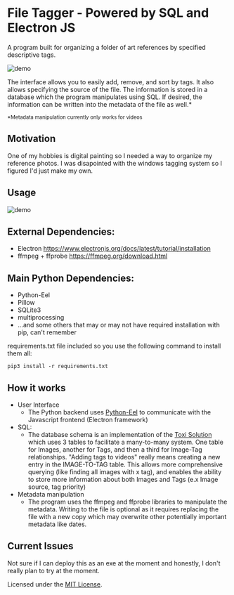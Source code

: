 # File Tagger - Powered by SQL and Electron JS

A program built for organizing a folder of art references by specified descriptive tags.

![demo](https://github.com/DeeFrancois/FileTagger_ElectronVersion/blob/main/DocumentationImages/demo.png)

The interface allows you to easily add, remove, and sort by tags. It also allows specifying the source of the file. The information is stored in a database which the program manipulates using SQL. If desired, the information can be written into the metadata of the file as well.* 

<sup>*Metadata manipulation currently only works for videos</sup>

## Motivation
One of my hobbies is digital painting so I needed a way to organize my reference photos. I was disapointed with the windows tagging system so I figured I'd just make my own. 

## Usage

![demo](https://github.com/DeeFrancois/FileTagger_ElectronVersion/blob/main/DocumentationImages/demo.gif)

## External Dependencies:
- Electron https://www.electronjs.org/docs/latest/tutorial/installation
- ffmpeg + ffprobe https://ffmpeg.org/download.html


## Main Python Dependencies:
- Python-Eel 
- Pillow
- SQLite3
- multiprocessing
- ...and some others that may or may not have required installation with pip, can't remember

requirements.txt file included so you use the following command to install them all:

    pip3 install -r requirements.txt

## How it works
- User Interface
    - The Python backend uses [Python-Eel](https://github.com/python-eel/Eel) to communicate with the Javascript frontend (Electron framework)
- SQL: 
    - The database schema is an implementation of the [Toxi Solution](http://howto.philippkeller.com/2005/04/24/Tags-Database-schemas/) which uses 3 tables to facilitate a many-to-many system. One table for Images, another for Tags, and then a third for Image-Tag relationships. "Adding tags to videos" really means creating a new entry in the IMAGE-TO-TAG table. This allows more comprehensive querying (like finding all images with x tag), and enables the ability to store more information about both Images and Tags (e.x Image source, tag priority)
- Metadata manipulation
    - The program uses the ffmpeg and ffprobe libraries to manipulate the metadata. Writing to the file is optional as it requires replacing the file with a new copy which may overwrite other potentially important metadata like dates.

## Current Issues
Not sure if I can deploy this as an exe at the moment and honestly, I don't really plan to try at the moment.

Licensed under the [MIT License](LICENSE).
